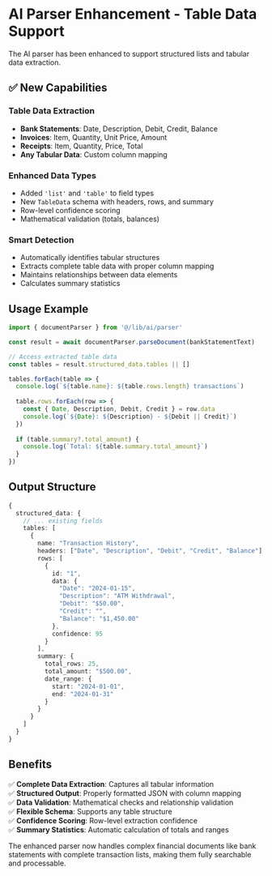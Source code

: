 # AI Parser Enhancement - Table Data Support

The AI parser has been enhanced to support structured lists and tabular data extraction.

## ✅ **New Capabilities**

### **Table Data Extraction**
- **Bank Statements**: Date, Description, Debit, Credit, Balance
- **Invoices**: Item, Quantity, Unit Price, Amount  
- **Receipts**: Item, Quantity, Price, Total
- **Any Tabular Data**: Custom column mapping

### **Enhanced Data Types**
- Added `'list'` and `'table'` to field types
- New `TableData` schema with headers, rows, and summary
- Row-level confidence scoring
- Mathematical validation (totals, balances)

### **Smart Detection**
- Automatically identifies tabular structures
- Extracts complete table data with proper column mapping
- Maintains relationships between data elements
- Calculates summary statistics

## **Usage Example**

```typescript
import { documentParser } from '@/lib/ai/parser'

const result = await documentParser.parseDocument(bankStatementText)

// Access extracted table data
const tables = result.structured_data.tables || []

tables.forEach(table => {
  console.log(`${table.name}: ${table.rows.length} transactions`)
  
  table.rows.forEach(row => {
    const { Date, Description, Debit, Credit } = row.data
    console.log(`${Date}: ${Description} - ${Debit || Credit}`)
  })
  
  if (table.summary?.total_amount) {
    console.log(`Total: ${table.summary.total_amount}`)
  }
})
```

## **Output Structure**

```typescript
{
  structured_data: {
    // ... existing fields
    tables: [
      {
        name: "Transaction History",
        headers: ["Date", "Description", "Debit", "Credit", "Balance"],
        rows: [
          {
            id: "1",
            data: {
              "Date": "2024-01-15",
              "Description": "ATM Withdrawal",
              "Debit": "$50.00",
              "Credit": "",
              "Balance": "$1,450.00"
            },
            confidence: 95
          }
        ],
        summary: {
          total_rows: 25,
          total_amount: "$500.00",
          date_range: {
            start: "2024-01-01",
            end: "2024-01-31"
          }
        }
      }
    ]
  }
}
```

## **Benefits**

✅ **Complete Data Extraction**: Captures all tabular information  
✅ **Structured Output**: Properly formatted JSON with column mapping  
✅ **Data Validation**: Mathematical checks and relationship validation  
✅ **Flexible Schema**: Supports any table structure  
✅ **Confidence Scoring**: Row-level extraction confidence  
✅ **Summary Statistics**: Automatic calculation of totals and ranges  

The enhanced parser now handles complex financial documents like bank statements with complete transaction lists, making them fully searchable and processable.